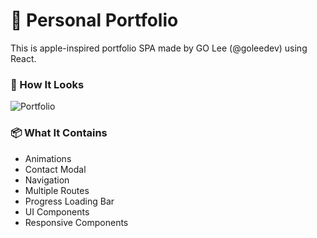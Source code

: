 # 💁 Personal Portfolio 

This is apple-inspired portfolio SPA made by GO Lee (@goleedev) using React.

### 👀 How It Looks
![Portfolio](./src/assets/images/portfolio.png)

### 📦 What It Contains
- Animations
- Contact Modal
- Navigation
- Multiple Routes
- Progress Loading Bar
- UI Components
- Responsive Components